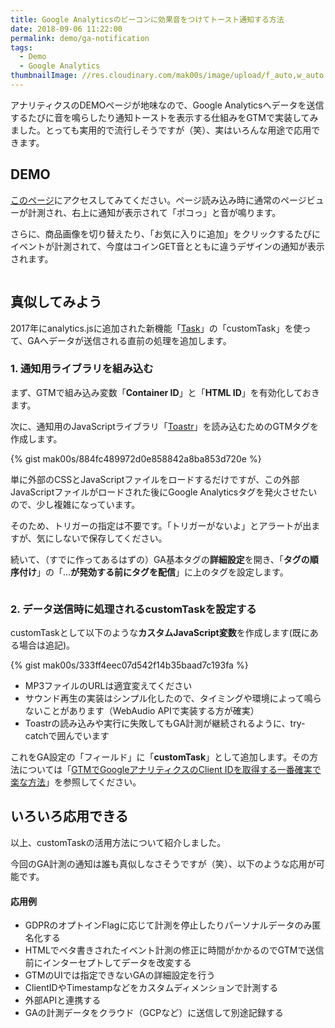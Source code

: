 ```yaml
---
title: Google Analyticsのビーコンに効果音をつけてトースト通知する方法
date: 2018-09-06 11:22:00
permalink: demo/ga-notification
tags:
  - Demo
  - Google Analytics
thumbnailImage: //res.cloudinary.com/mak00s/image/upload/f_auto,w_auto:200:800/v1536197564/demo-ga-notification.png
---
```


アナリティクスのDEMOページが地味なので、Google Analyticsへデータを送信するたびに音を鳴らしたり通知トーストを表示する仕組みをGTMで実装してみました。とっても実用的で流行しそうですが（笑）、実はいろんな用途で応用できます。
<!-- more -->

## DEMO

[このページ](https://store.concept-diagram.com/ec/html/products/detail/6)にアクセスしてみてください。ページ読み込み時に通常のページビューが計測され、右上に通知が表示されて「ポコっ」と音が鳴ります。

さらに、商品画像を切り替えたり、「お気に入りに追加」をクリックするたびにイベントが計測されて、今度はコインGET音とともに違うデザインの通知が表示されます。

<a href="https://store.concept-diagram.com/ec/html/products/detail/6"><img src="//res.cloudinary.com/mak00s/image/upload/f_auto,w_auto:200:800/v1536197564/demo-ga-notification.png" alt="" sizes="100vw" /></a>

## 真似してみよう

2017年にanalytics.jsに追加された新機能「[Task](https://developers.google.com/analytics/devguides/collection/analyticsjs/tasks)」の「customTask」を使って、GAへデータが送信される直前の処理を追加します。

### 1. 通知用ライブラリを組み込む

まず、GTMで組み込み変数「**Container ID**」と「**HTML ID**」を有効化しておきます。

次に、通知用のJavaScriptライブラリ「[Toastr](https://codeseven.github.io/toastr/)」を読み込むためのGTMタグを作成します。

{% gist mak00s/884fc489972d0e858842a8ba853d720e %}

単に外部のCSSとJavaScriptファイルをロードするだけですが、この外部JavaScriptファイルがロードされた後にGoogle Analyticsタグを発火させたいので、少し複雑になっています。

そのため、トリガーの指定は不要です。「トリガーがないよ」とアラートが出ますが、気にしないで保存してください。

続いて、（すでに作ってあるはずの）GA基本タグの**詳細設定**を開き、「**タグの順序付け**」の「...**が発効する前にタグを配信**」に上のタグを設定します。

<img src="//res.cloudinary.com/mak00s/image/upload/f_auto,w_auto:200:800/v1536197363/gtm-tag-sequence.png" alt="" sizes="100vw" />

### 2. データ送信時に処理されるcustomTaskを設定する

customTaskとして以下のような**カスタムJavaScript変数**を作成します(既にある場合は追記)。

{% gist mak00s/333ff4eec07d542f14b35baad7c193fa %}

- MP3ファイルのURLは適宜変えてください
- サウンド再生の実装はシンプル化したので、タイミングや環境によって鳴らないことがあります（WebAudio APIで実装する方が確実）
- Toastrの読み込みや実行に失敗してもGA計測が継続されるように、try-catchで囲んでいます

これをGA設定の「フィールド」に「**customTask**」として追加します。その方法については「[GTMでGoogleアナリティクスのClient IDを取得する一番確実で楽な方法](https://makoto-shimizu.com/news/how-to-measure-google-analytics-client-id-with-gtm-2017/)」を参照してください。

## いろいろ応用できる

以上、customTaskの活用方法について紹介しました。

今回のGA計測の通知は誰も真似しなさそうですが（笑）、以下のような応用が可能です。

#### 応用例
- GDPRのオプトインFlagに応じて計測を停止したりパーソナルデータのみ匿名化する
- HTMLでベタ書きされたイベント計測の修正に時間がかかるのでGTMで送信前にインターセプトしてデータを改変する
- GTMのUIでは指定できないGAの詳細設定を行う
- ClientIDやTimestampなどをカスタムディメンションで計測する
- 外部APIと連携する
- GAの計測データをクラウド（GCPなど）に送信して別途記録する